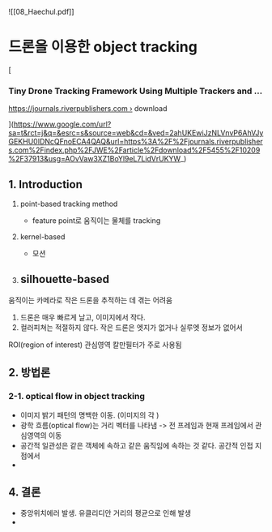 ![[08_Haechul.pdf]]

# 드론을 이용한 object tracking
[  

### Tiny Drone Tracking Framework Using Multiple Trackers and ...

https://journals.riverpublishers.com › download

](https://www.google.com/url?sa=t&rct=j&q=&esrc=s&source=web&cd=&ved=2ahUKEwiJzNLVnvP6AhVJyGEKHU0IDNcQFnoECA4QAQ&url=https%3A%2F%2Fjournals.riverpublishers.com%2Findex.php%2FJWE%2Farticle%2Fdownload%2F5455%2F10209%2F37913&usg=AOvVaw3XZ1BoYl9eL7LidVrUKYW_)


## 1. Introduction
1. point-based tracking method
	- feature point로 움직이는 물체를 tracking

2. kernel-based
	- 모션
3. silhouette-based
	 - 

움직이는 카메라로 작은 드론을 추적하는 데 겪는 어려움
1. 드론은 매우 빠르게 날고, 이미지에서 작다.
2. 컬러피쳐는 적절하지 않다. 작은 드론은 엣지가 없거나 실루엣 정보가 없어서

ROI(region of interest) 관심영역
칼만필터가 주로 사용됨

## 2. 방법론
### 2-1. optical flow in object tracking
- 이미지 밝기 패턴의 명백한 이동. (이미지의 각 )
- 광학 흐름(optical flow)는 거리 벡터를 나타냄 -> 전 프레임과 현재 프레임에서 관심영역의 이동
- 공간적 일관성은 같은 객체에 속하고 같은 움직임에 속하는 것 같다. 공간적 인접 지점에서
- 

## 4. 결론
- 중앙위치에러 발생. 유클리디안 거리의 평균으로 인해 발생
- 